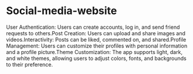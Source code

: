 # Social-media-website
User Authentication: Users can create accounts, log in, and send friend requests to others.Post Creation: Users can upload and share images and videos.Interactivity: Posts can be liked, commented on, and shared.Profile Management: Users can customize their profiles with personal information and a profile picture.Theme Customization: The app supports light, dark, and white themes, allowing users to adjust colors, fonts, and backgrounds to their preference.

<br> 


<br> <br> <br>


